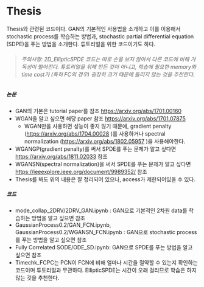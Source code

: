 # Thesis
Thesis와 관련된 코드이다. GAN의 기본적인 사용법을 소개하고 이를 이용해서 stochastic process를 학습하는 방법과, stochastic partial differential equation (SDPE)을 푸는 방법을 소개한다. 튜토리얼을 위한 코드이기도 하다.

> ###### 주의사항: 2D_EllipticSPDE 코드는 따로 손을 보지 않아서 다른 코드에 비해 가독성이 떨어진다. 튜토리얼을 위해 만든 것이 아니고, 학습에 필요한 memory와 time cost가 (특히 FC의 경우) 굉장히 크기 때문에 돌리지 않는 것을 추천한다.

##### 논문
- GAN의 기본은 tutorial paper를 참조 https://arxiv.org/abs/1701.00160
- WGAN을 알고 싶으면 해당 paper 참조 https://arxiv.org/abs/1701.07875
  - WGAN만을 사용하면 성능이 좋지 않기 때문에, gradient penalty (https://arxiv.org/abs/1704.00028 )를 사용하거나 spectral normalization (https://arxiv.org/abs/1802.05957 )을 사용해야한다.
- WGANGP(gradient penalty)를 써서 SPDE를 푸는 문제가 알고 싶다면 https://arxiv.org/abs/1811.02033 참조
- WGANSN(spectral normalization)을 써서 SPDE를 푸는 문제가 알고 싶다면 https://ieeexplore.ieee.org/document/9989352/ 참조
- Thesis를 봐도 위의 내용은 잘 정리되어 있으나, access가 제한되어있을 수 있다.

##### 코드
- mode_collap_2DRV/2DRV_GAN.ipynb : GAN으로 기본적인 2차원 data를 학습하는 방법을 알고 싶으면 참조
- GaussianProcess0.2/GAN_FCN.ipynb, GaussianProcess0.2/WGANSN_FCN.ipynb  : GAN으로 stochastic process를 푸는 방법을 알고 싶으면 참조
- Fully Correlated SODE/ODE_SD.ipynb: GAN으로 SPDE를 푸는 방법을 알고 싶으면 참조
- Timechk_FCPC는 PCN이 FCN에 비해 얼마나 시간을 절약할 수 있는지 확인하는 코드이며 튜토리얼과 무관하다. EllipticSPDE는 시간이 오래 걸리므로 학습은 하지 않는 것을 추천한다.
